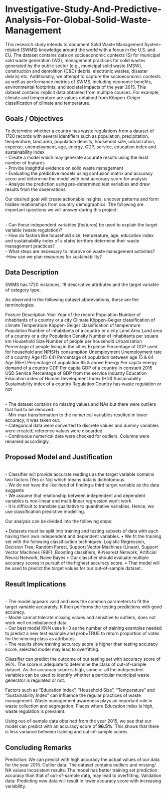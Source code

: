 # Investigative-Study-And-Predictive-Analysis-For-Global-Solid-Waste-Management

This research study intends to document Solid Waste Management System-related (SWMS) knowledge around the world with a focus in the U.S. and EU. The dataset contains data on socioeconomic contexts (S) for municipal sold waste generation (W3), management practices for solid wastes generated by the public sector (e.g., municipal solid waste (MSW), construction and demolition (C&D) debris, electronic wastes, disaster debris) etc. Additionally, we attempt to capture the socioeconomic contexts as well as performance metrics of SWMS, including economic benefits, environmental footprints, and societal impacts of the year 2015. This dataset contains implicit data obtained from multiple sources. For example, climate and temperature are values obtained from Köppen-Geiger classification of climate and temperature.


## Goals / Objectives

To determine whether a country has waste regulations from a dataset of 1720 records with several identifiers such as population, precipitation, temperature, land area, population density, household size, urbanization, expense, unemployment, age, energy, GDP, service, education index and sustainability index
<br />- Create a model which may generate accurate results using the least number of features
<br />- Provide insightful evidence on solid waste management
<br />- Evaluating the predictive models using confusion matrix and accuracy score and determine the model with best accuracy score for analysis
<br />- Analyze the prediction using pre-determined test variables and draw results from the observations

Our desired goal will create actionable insights, uncover patterns and form hidden relationships from country demographics. The following are important questions we will answer during this project:

<br />- Can these independent variables (features) be used to explain the target variable (waste regulation)?
<br />- How do factors like household size, temperature, age, education index and sustainability index of a state/ territory determine their waste management practices?
<br />- What steps are necessary to improve on waste management activities?
<br />-How can we plan resources for sustainability?


## Data Description

SWMS has 1720 instances, 18 descriptive attributes and the target variable of category type.

As observed in the following dataset abbreviations, these are the terminologies:

Feature	Description
Year	Year of the record
Population	Number of inhabitants of a country or a city
Climate	Köppen-Geiger classification of climate
Temperature	Köppen-Geiger classification of temperature
Population	Number of inhabitants of a country or a city
Land Area	Land area of a country or a city
Population Density	Number of inhabitants per square km
Household Size	Number of people per household
Urbanization	Percentage of people living in the cities
Expense	Percentage of GDP used for household and NPISHs consumption
Unemployment	Unemployment rate of a country
Age (15-64)	Percentage of population between age 15 & 64
Age (65+)	Percentage of population 65 & above
Energy	Per capita energy demand of a country
GDP	Per capita GDP of a country in constant 2015 USD
Service	Percentage of GDP from the service industry
Education	Education index of Human Development Index (HDI)
Sustainability	Sustainability index of a country
Regulation	Country has waste regulation or not

<br />- The dataset contains no missing values and NAs but there were outliers that had to be removed.
<br />- Min-max transformation to the numerical variables resulted in lower accuracy, it was taken out.
<br />- Categorical data were converted to discrete values and dummy variables were created; reference values were discarded.
<br />- Continuous numerical data were checked for outliers. Columns were renamed accordingly.


## Proposed Model and Justification

<br />- Classifier will provide accurate readings as the target variable contains two factors (Yes or No) which means data is dichotomous.
<br />- We do not have the likelihood of finding a third target variable as the data suggests
<br />- We assume that relationship between independent and dependent variables is non-linear and multi-linear regression won’t work
<br />- It is difficult to translate qualitative to quantitative variables. Hence, we use classification predictive modelling.

Our analysis can be divided into the following steps:

•	Datasets must be split into training and testing subsets of data with each having their own independent and dependent variables.
•	We fit the training set with the following classification techniques: Logistic Regression, Decision Tree, Random Forest, Support Vector Machines (Linear), Support Vector Machines (RBF), Boosting classifiers, K-Nearest Network, Artificial Neural Network, Naive Bayes
•	Our classifier should evaluate multiple accuracy scores in pursuit of the highest accuracy score.
•	That model will be used to predict the target values for our out-of-sample dataset.


## Result Implications


<br />- The model appears valid and uses the common parameters to fit the target variable accurately. It then performs the testing predictions with good accuracy.
<br />- Model cannot tolerate missing values and sensitive to outliers, does not work well on imbalanced data.
<br />- Our best model KNN uses k=3 as the number of training examples needed to predict a new test example and prob=TRUE to return proportion of votes for the winning class as attributes.
<br />- The results show training accuracy score is higher than testing accuracy score, selected model may lead to overfitting.

Classifier can predict the outcome of our testing set with accuracy score of 96%. The score is adequate to determine the class of out-of-sample dataset. As the accuracy score is high, some or all the independent variables can be used to identify whether a particular municipal waste generator is regulated or not.

Factors such as “Education Index”, “Household Size”, “Temperature” and “Sustainability Index” can influence the regular practices of waste management. Waste management awareness plays an important role in waste collection and segregation. Places where Education index is high, waste regulation is prevalent.

Using out-of-sample data obtained from the year 2015, we see that our model can predict with an accuracy score of <b>96.5%</b>. This shows that there is less variance between training and out-of-sample scores.


## Concluding Remarks

Prediction: We can predict with high accuracy the actual values of our data for the year 2015.
Outlier data: The dataset contains outliers and missing/ NA values
Incosistent results: The model has better training set prediction accuracy than that of out-of-sample data, may lead to overfitting.
Validation data: Predicting new data will result in lower accuracy score with increasing variability.
